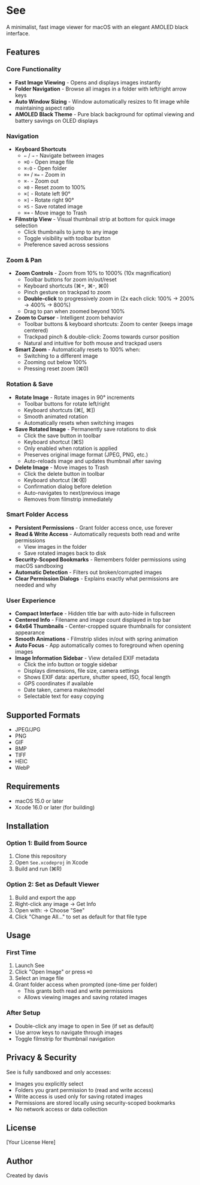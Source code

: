 # See

A minimalist, fast image viewer for macOS with an elegant AMOLED black interface.

## Features

### Core Functionality
- **Fast Image Viewing** - Opens and displays images instantly
- **Folder Navigation** - Browse all images in a folder with left/right arrow keys
- **Auto Window Sizing** - Window automatically resizes to fit image while maintaining aspect ratio
- **AMOLED Black Theme** - Pure black background for optimal viewing and battery savings on OLED displays

### Navigation
- **Keyboard Shortcuts**
  - `←` / `→` - Navigate between images
  - `⌘O` - Open image file
  - `⌘⇧O` - Open folder
  - `⌘+` / `⌘=` - Zoom in
  - `⌘-` - Zoom out
  - `⌘0` - Reset zoom to 100%
  - `⌘[` - Rotate left 90°
  - `⌘]` - Rotate right 90°
  - `⌘S` - Save rotated image
  - `⌘⌫` - Move image to Trash
- **Filmstrip View** - Visual thumbnail strip at bottom for quick image selection
  - Click thumbnails to jump to any image
  - Toggle visibility with toolbar button
  - Preference saved across sessions

### Zoom & Pan
- **Zoom Controls** - Zoom from 10% to 1000% (10x magnification)
  - Toolbar buttons for zoom in/out/reset
  - Keyboard shortcuts (⌘+, ⌘-, ⌘0)
  - Pinch gesture on trackpad to zoom
  - **Double-click** to progressively zoom in (2x each click: 100% → 200% → 400% → 800%)
  - Drag to pan when zoomed beyond 100%
- **Zoom to Cursor** - Intelligent zoom behavior
  - Toolbar buttons & keyboard shortcuts: Zoom to center (keeps image centered)
  - Trackpad pinch & double-click: Zooms towards cursor position
  - Natural and intuitive for both mouse and trackpad users
- **Smart Zoom** - Automatically resets to 100% when:
  - Switching to a different image
  - Zooming out below 100%
  - Pressing reset zoom (⌘0)

### Rotation & Save
- **Rotate Image** - Rotate images in 90° increments
  - Toolbar buttons for rotate left/right
  - Keyboard shortcuts (⌘[, ⌘])
  - Smooth animated rotation
  - Automatically resets when switching images
- **Save Rotated Image** - Permanently save rotations to disk
  - Click the save button in toolbar
  - Keyboard shortcut (⌘S)
  - Only enabled when rotation is applied
  - Preserves original image format (JPEG, PNG, etc.)
  - Auto-reloads image and updates thumbnail after saving
- **Delete Image** - Move images to Trash
  - Click the delete button in toolbar
  - Keyboard shortcut (⌘⌫)
  - Confirmation dialog before deletion
  - Auto-navigates to next/previous image
  - Removes from filmstrip immediately

### Smart Folder Access
- **Persistent Permissions** - Grant folder access once, use forever
- **Read & Write Access** - Automatically requests both read and write permissions
  - View images in the folder
  - Save rotated images back to disk
- **Security-Scoped Bookmarks** - Remembers folder permissions using macOS sandboxing
- **Automatic Detection** - Filters out broken/corrupted images
- **Clear Permission Dialogs** - Explains exactly what permissions are needed and why

### User Experience
- **Compact Interface** - Hidden title bar with auto-hide in fullscreen
- **Centered Info** - Filename and image count displayed in top bar
- **64x64 Thumbnails** - Center-cropped square thumbnails for consistent appearance
- **Smooth Animations** - Filmstrip slides in/out with spring animation
- **Auto Focus** - App automatically comes to foreground when opening images
- **Image Information Sidebar** - View detailed EXIF metadata
  - Click the info button or toggle sidebar
  - Displays dimensions, file size, camera settings
  - Shows EXIF data: aperture, shutter speed, ISO, focal length
  - GPS coordinates if available
  - Date taken, camera make/model
  - Selectable text for easy copying

## Supported Formats

- JPEG/JPG
- PNG
- GIF
- BMP
- TIFF
- HEIC
- WebP

## Requirements

- macOS 15.0 or later
- Xcode 16.0 or later (for building)

## Installation

### Option 1: Build from Source
1. Clone this repository
2. Open `See.xcodeproj` in Xcode
3. Build and run (⌘R)

### Option 2: Set as Default Viewer
1. Build and export the app
2. Right-click any image → Get Info
3. Open with: → Choose "See"
4. Click "Change All..." to set as default for that file type

## Usage

### First Time
1. Launch See
2. Click "Open Image" or press `⌘O`
3. Select an image file
4. Grant folder access when prompted (one-time per folder)
   - This grants both read and write permissions
   - Allows viewing images and saving rotated images

### After Setup
- Double-click any image to open in See (if set as default)
- Use arrow keys to navigate through images
- Toggle filmstrip for thumbnail navigation

## Privacy & Security

See is fully sandboxed and only accesses:
- Images you explicitly select
- Folders you grant permission to (read and write access)
- Write access is used only for saving rotated images
- Permissions are stored locally using security-scoped bookmarks
- No network access or data collection

## License

[Your License Here]

## Author

Created by davis

